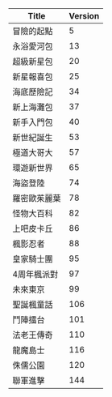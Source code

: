 |Title|Version|
|----|----|
|冒險的起點|5|
|永浴愛河包|13|
|超級新星包|20|
|新星報喜包|25|
|海底歷險記|34|
|新上海灘包|37|
|新手入門包|40|
|新世紀誕生|53|
|極道大哥大|57|
|環遊新世界|65|
|海盜登陸|74|
|羅密歐茱麗葉|78|
|怪物大百科|82|
|上吧皮卡丘|86|
|楓影忍者|88|
|皇家騎士團|95|
|4周年楓派對|97|
|未來東京|99|
|聖誕楓童話|106|
|鬥陣擂台|101|
|法老王傳奇|110|
|龍魔島士|116|
|侏儒公園|120|
|聯軍進擊|144|
